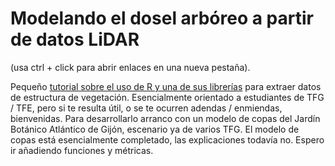 # Modelando el dosel arbóreo a partir de datos LiDAR
(usa ctrl + click para abrir enlaces en una nueva pestaña).

Pequeño [tutorial sobre el uso de R y una de sus librerías](https://github.com/quevedomario/dosel-botanico/blob/main/code_lidar_copas_botanico.md) para extraer datos de estructura de vegetación. Esencialmente orientado a  estudiantes de TFG / TFE, pero si te resulta útil, o se te ocurren adendas / enmiendas, bienvenidas. 
Para desarrollarlo arranco con un modelo de copas del Jardín Botánico Atlántico de Gijón, escenario ya de varios TFG.
El modelo de copas está esencialmente completado, las explicaciones todavía no. Espero ir añadiendo funciones y métricas.
